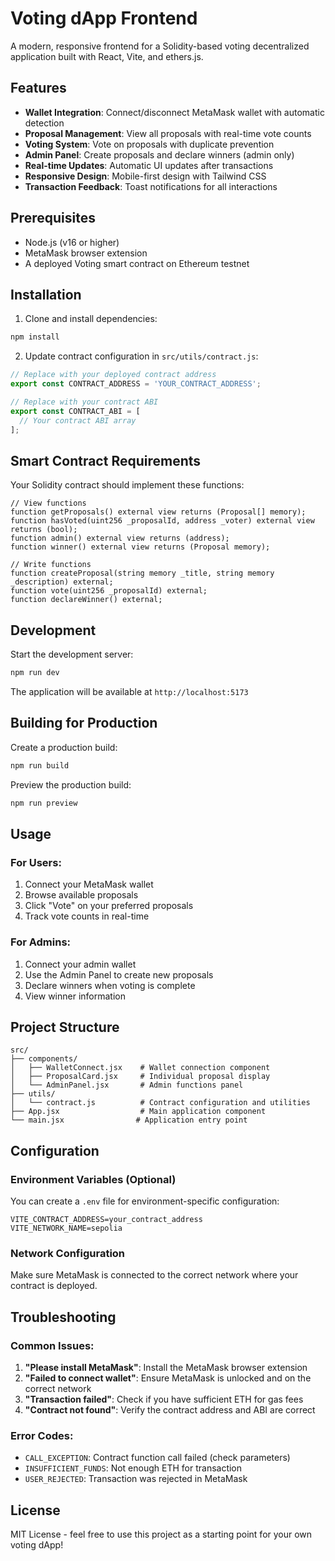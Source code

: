 # Voting dApp Frontend

A modern, responsive frontend for a Solidity-based voting decentralized application built with React, Vite, and ethers.js.

## Features

- **Wallet Integration**: Connect/disconnect MetaMask wallet with automatic detection
- **Proposal Management**: View all proposals with real-time vote counts
- **Voting System**: Vote on proposals with duplicate prevention
- **Admin Panel**: Create proposals and declare winners (admin only)
- **Real-time Updates**: Automatic UI updates after transactions
- **Responsive Design**: Mobile-first design with Tailwind CSS
- **Transaction Feedback**: Toast notifications for all interactions

## Prerequisites

- Node.js (v16 or higher)
- MetaMask browser extension
- A deployed Voting smart contract on Ethereum testnet

## Installation

1. Clone and install dependencies:
```bash
npm install
```

2. Update contract configuration in `src/utils/contract.js`:
```javascript
// Replace with your deployed contract address
export const CONTRACT_ADDRESS = 'YOUR_CONTRACT_ADDRESS';

// Replace with your contract ABI
export const CONTRACT_ABI = [
  // Your contract ABI array
];
```

## Smart Contract Requirements

Your Solidity contract should implement these functions:

```solidity
// View functions
function getProposals() external view returns (Proposal[] memory);
function hasVoted(uint256 _proposalId, address _voter) external view returns (bool);
function admin() external view returns (address);
function winner() external view returns (Proposal memory);

// Write functions
function createProposal(string memory _title, string memory _description) external;
function vote(uint256 _proposalId) external;
function declareWinner() external;
```

## Development

Start the development server:
```bash
npm run dev
```

The application will be available at `http://localhost:5173`

## Building for Production

Create a production build:
```bash
npm run build
```

Preview the production build:
```bash
npm run preview
```

## Usage

### For Users:
1. Connect your MetaMask wallet
2. Browse available proposals
3. Click "Vote" on your preferred proposals
4. Track vote counts in real-time

### For Admins:
1. Connect your admin wallet
2. Use the Admin Panel to create new proposals
3. Declare winners when voting is complete
4. View winner information

## Project Structure

```
src/
├── components/
│   ├── WalletConnect.jsx    # Wallet connection component
│   ├── ProposalCard.jsx     # Individual proposal display
│   └── AdminPanel.jsx       # Admin functions panel
├── utils/
│   └── contract.js          # Contract configuration and utilities
├── App.jsx                  # Main application component
└── main.jsx                # Application entry point
```

## Configuration

### Environment Variables (Optional)

You can create a `.env` file for environment-specific configuration:

```env
VITE_CONTRACT_ADDRESS=your_contract_address
VITE_NETWORK_NAME=sepolia
```

### Network Configuration

Make sure MetaMask is connected to the correct network where your contract is deployed.

## Troubleshooting

### Common Issues:

1. **"Please install MetaMask"**: Install the MetaMask browser extension
2. **"Failed to connect wallet"**: Ensure MetaMask is unlocked and on the correct network
3. **"Transaction failed"**: Check if you have sufficient ETH for gas fees
4. **"Contract not found"**: Verify the contract address and ABI are correct

### Error Codes:

- `CALL_EXCEPTION`: Contract function call failed (check parameters)
- `INSUFFICIENT_FUNDS`: Not enough ETH for transaction
- `USER_REJECTED`: Transaction was rejected in MetaMask

## License

MIT License - feel free to use this project as a starting point for your own voting dApp!